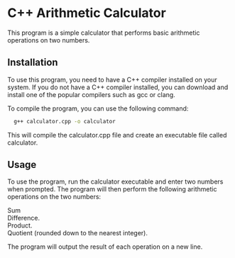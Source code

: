 # C++ Arithmetic Calculator

This program is a simple calculator that performs basic arithmetic operations on two numbers.

## Installation
To use this program, you need to have a C++ compiler installed on your system. If you do not have a C++ compiler installed, you can download and install one of the popular compilers such as gcc or clang.

To compile the program, you can use the following command:

```bash
  g++ calculator.cpp -o calculator
```
This will compile the calculator.cpp file and create an executable file called calculator.

## Usage
To use the program, run the calculator executable and enter two numbers when prompted. The program will then perform the following arithmetic operations on the two numbers:

Sum  
Difference.  
Product.  
Quotient (rounded down to the nearest integer).  

The program will output the result of each operation on a new line.



